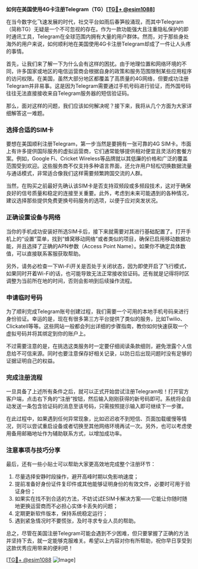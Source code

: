 **如何在美国使用4G卡注册Telegram（TG）[[TG💪+ @esim1088](https://t.me/s/esim1088)]**

在当今数字化飞速发展的时代，社交平台如雨后春笋般涌现，而其中Telegram（简称TG）无疑是一个不可忽视的存在。作为一款功能强大且注重隐私保护的即时通讯工具，Telegram在全球范围内拥有大量的用户群体。然而，对于那些身处海外的用户来说，如何顺利地在美国使用4G卡注册Telegram却成了一件让人头疼的事情。

首先，让我们来了解一下为什么会有这样的困扰。由于地理位置和网络环境的不同，许多国家或地区的电信运营商会根据自身的政策和服务范围限制某些应用程序的访问权限。在美国，虽然大部分地区都覆盖了高质量的4G网络，但要成功注册Telegram并非易事。这是因为Telegram需要通过手机号码进行验证，而外国号码往往无法直接接收来自Telegram服务器的短信验证码。

那么，面对这样的问题，我们应该如何解决呢？接下来，我将从几个方面为大家详细解答这一难题。

### **选择合适的SIM卡**

要想在美国顺利注册Telegram，第一步当然是要拥有一张可靠的4G SIM卡。市面上有许多提供国际服务的虚拟运营商，它们通常能够提供相对便宜且灵活的套餐方案。例如，Google Fi、Cricket Wireless等品牌就以其低廉的价格和广泛的覆盖范围受到欢迎。这些服务商不仅支持多种语言界面，还允许用户轻松切换数据流量与通话模式，非常适合像我们这样需要频繁跨国交流的人群。

当然，在购买之前最好先确认该SIM卡是否支持双频段或多频段技术，这对于确保良好的信号质量和稳定的连接至关重要。此外，考虑到未来可能遇到的各种情况，建议选择那些提供免费更换号码服务的选项，以便于应对突发状况。

### **正确设置设备与网络**

当你的手机成功安装好所选SIM卡后，接下来就需要对其进行基础配置了。打开手机上的“设置”菜单，找到“蜂窝移动网络”或者类似的项目，确保已启用移动数据功能，并且选择了正确的APN参数（Access Point Name）。如果你不确定具体数值，可以直接联系客服获取帮助。

另外，请务必检查一下Wi-Fi开关是否处于关闭状态，因为即使开启了飞行模式，如果同时开着Wi-Fi的话，也可能导致无法正常接收验证码。还有就是记得将时区调整为当前所在地的时间，否则会影响到后续操作流程。

### **申请临时号码**

为了顺利完成Telegram账号创建过程，我们需要一个可用的本地手机号码来进行身份验证。幸运的是，现在有很多第三方平台提供了类似的服务，比如Twilio、Clickatell等等。这些网站一般都会列出详细的步骤指南，教你如何快速获取一个虚拟号码并将其绑定到你的账户上。

不过需要注意的是，在挑选这类服务时一定要仔细阅读条款细则，避免泄露个人信息给不可信来源。同时也要注意保存好相关记录，以防日后出现问题时没有足够的证据证明自己的权益。

### **完成注册流程**

一旦具备了上述所有条件之后，就可以正式开始尝试注册Telegram啦！打开官方客户端，点击右下角的“注册”按钮，然后输入刚刚获得的新号码即可。系统将会自动发送一条包含验证码的消息至该号码，只需按照提示输入即可继续下一步骤。

在此过程中，如果遇到任何异常现象，比如迟迟收不到短信、页面加载缓慢等情况，则可以尝试重启设备或者切换至其他网络环境再试一次。另外，也可以考虑使用备用邮箱地址作为辅助联系方式，以增加成功率。

### **注意事项与技巧分享**

最后，还有一些小贴士可以帮助大家更高效地完成整个注册环节：

1. 尽量选择安静时段操作，避开高峰时期以免影响速度；
2. 提前准备好身份证件复印件或其他能够证明身份的有效文件，必要时可用于验证身份；
3. 如果实在找不到合适的方法，不妨试试ESIM卡解决方案——它能让你随时随地更换运营商而不必担心实体卡丢失的问题；
4. 定期更新软件版本，保持系统稳定运行；
5. 遇到紧急情况时不要慌张，及时寻求专业人员的帮助。

总之，尽管在美国注册Telegram可能会遇到不少困难，但只要掌握了正确的方法并坚持下去，就一定能够克服难关。希望以上内容对你有所帮助，祝你早日享受到这款优秀应用带来的便利吧！

[[TG💪+ @esim1088](https://t.me/s/esim1088) ![Image](https://i.postimg.cc/4NQfJmqS/Snipaste-2025-05-13-00-14-12.png)]